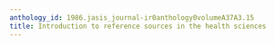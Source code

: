 ```yaml
---
anthology_id: 1986.jasis_journal-ir0anthology0volumeA37A3.15
title: Introduction to reference sources in the health sciences
---
```

